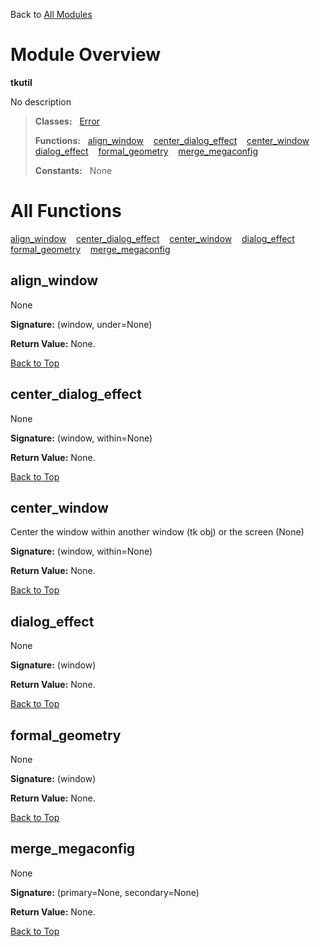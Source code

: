 Back to [All Modules](https://github.com/pyrustic/tkutil/blob/master/docs/modules/README.md#readme)

# Module Overview

**tkutil**
 
No description

> **Classes:** &nbsp; [Error](https://github.com/pyrustic/tkutil/blob/master/docs/modules/content/tkutil/content/classes/Error.md#class-error)
>
> **Functions:** &nbsp; [align\_window](#align_window) &nbsp;&nbsp; [center\_dialog\_effect](#center_dialog_effect) &nbsp;&nbsp; [center\_window](#center_window) &nbsp;&nbsp; [dialog\_effect](#dialog_effect) &nbsp;&nbsp; [formal\_geometry](#formal_geometry) &nbsp;&nbsp; [merge\_megaconfig](#merge_megaconfig)
>
> **Constants:** &nbsp; None

# All Functions
[align\_window](#align_window) &nbsp;&nbsp; [center\_dialog\_effect](#center_dialog_effect) &nbsp;&nbsp; [center\_window](#center_window) &nbsp;&nbsp; [dialog\_effect](#dialog_effect) &nbsp;&nbsp; [formal\_geometry](#formal_geometry) &nbsp;&nbsp; [merge\_megaconfig](#merge_megaconfig)

## align\_window
None



**Signature:** (window, under=None)





**Return Value:** None.

[Back to Top](#module-overview)


## center\_dialog\_effect
None



**Signature:** (window, within=None)





**Return Value:** None.

[Back to Top](#module-overview)


## center\_window
Center the window within another window (tk obj) or the screen (None)



**Signature:** (window, within=None)





**Return Value:** None.

[Back to Top](#module-overview)


## dialog\_effect
None



**Signature:** (window)





**Return Value:** None.

[Back to Top](#module-overview)


## formal\_geometry
None



**Signature:** (window)





**Return Value:** None.

[Back to Top](#module-overview)


## merge\_megaconfig
None



**Signature:** (primary=None, secondary=None)





**Return Value:** None.

[Back to Top](#module-overview)


